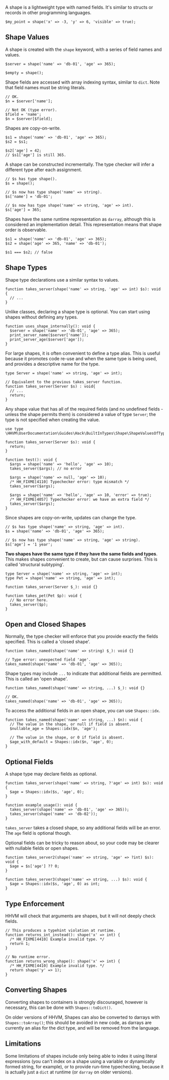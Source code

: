 A shape is a lightweight type with named fields. It's similar to
structs or records in other programming languages.

```Hack
$my_point = shape('x' => -3, 'y' => 6, 'visible' => true);
```

## Shape Values

A shape is created with the `shape` keyword, with a series of field
names and values.

``` Hack
$server = shape('name' => 'db-01', 'age' => 365);

$empty = shape();
```

Shape fields are accessed with array indexing syntax, similar to
`dict`. Note that field names must be string literals.

``` Hack
// OK.
$n = $server['name'];

// Not OK (type error).
$field = 'name';
$n = $server[$field];
```

Shapes are copy-on-write.

``` Hack
$s1 = shape('name' => 'db-01', 'age' => 365);
$s2 = $s1;

$s2['age'] = 42;
// $s1['age'] is still 365.
```

A shape can be constructed incrementally. The type checker will infer
a different type after each assignment.

``` Hack
// $s has type shape().
$s = shape();

// $s now has type shape('name' => string).
$s['name'] = 'db-01';

// $s now has type shape('name' => string, 'age' => int).
$s['age'] = 365;
```

Shapes have the same runtime representation as `darray`, although this
is considered an implementation detail. This representation means that
shape order is observable.

``` Hack
$s1 = shape('name' => 'db-01', 'age' => 365);
$s2 = shape('age' => 365, 'name' => 'db-01');

$s1 === $s2; // false
```

## Shape Types

Shape type declarations use a similar syntax to values.

``` Hack
function takes_server(shape('name' => string, 'age' => int) $s): void {
  // ...
}
```

Unlike classes, declaring a shape type is optional. You can start
using shapes without defining any types.

``` Hack
function uses_shape_internally(): void {
  $server = shape('name' => 'db-01', 'age' => 365);
  print_server_name($server['name']);
  print_server_age($server['age']);
}
```

For large shapes, it is often convenient to define a type alias.  This is useful because it promotes code re-use and when the same type is being used, and provides a descriptive name for the type.

``` shape-values-of-type-define-server.hack
type Server = shape('name' => string, 'age' => int);

// Equivalent to the previous takes_server function.
function takes_server(Server $s) : void{
  // ...
  return;
}
```

Any shape value that has all of the required fields (and no undefined fields - unless the shape permits them) is considered a value of type `Server`; the type is not specified when creating the value.

```shape-values-of-type.hack
use type \HHVM\UserDocumentation\Guides\Hack\BuiltInTypes\Shape\ShapeValuesOfTypeDefineServer\Server;

function takes_server(Server $s): void {
  return;
}

function test(): void {
  $args = shape('name' => 'hello', 'age' => 10);
  takes_server($args); // no error

  $args = shape('name' => null, 'age' => 10);
  /* HH_FIXME[4110] Typechecker error: type mismatch */
  takes_server($args);

  $args = shape('name' => 'hello', 'age' => 10, 'error' => true);
  /* HH_FIXME[4057] Typechecker error: we have an extra field */
  takes_server($args);
}
```

Since shapes are copy-on-write, updates can change the type.

``` Hack
// $s has type shape('name' => string, 'age' => int). 
$s = shape('name' => 'db-01', 'age' => 365);

// $s now has type shape('name' => string, 'age' => string). 
$s['age'] = '1 year';
```

**Two shapes have the same type if they have the same fields and
types**. This makes shapes convenient to create, but can cause
surprises. This is called 'structural subtyping'.

``` Hack
type Server = shape('name' => string, 'age' => int);
type Pet = shape('name' => string, 'age' => int);

function takes_server(Server $_): void {}

function takes_pet(Pet $p): void {
  // No error here.
  takes_server($p);
}
```

## Open and Closed Shapes

Normally, the type checker will enforce that you provide exactly the
fields specified. This is called a 'closed shape'.

``` Hack
function takes_named(shape('name' => string) $_): void {}

// Type error: unexpected field 'age'.
takes_named(shape('name' => 'db-01', 'age' => 365));
```

Shape types may include `...` to indicate that additional fields are
permitted. This is called an 'open shape'.

``` Hack
function takes_named(shape('name' => string, ...) $_): void {}

// OK.
takes_named(shape('name' => 'db-01', 'age' => 365));
```

To access the additional fields in an open shape, you can use
`Shapes::idx`.

``` Hack
function takes_named(shape('name' => string, ...) $n): void {
  // The value in the shape, or null if field is absent.
  $nullable_age = Shapes::idx($n, 'age');

  // The value in the shape, or 0 if field is absent.
  $age_with_default = Shapes::idx($n, 'age', 0);
}

```

## Optional Fields

A shape type may declare fields as optional.

``` Hack
function takes_server(shape('name' => string, ?'age' => int) $s): void {
  $age = Shapes::idx($s, 'age', 0);
}

function example_usage(): void {
  takes_server(shape('name' => 'db-01', 'age' => 365));
  takes_server(shape('name' => 'db-02'));
}
```

`takes_server` takes a closed shape, so any additional fields will be
an error. The `age` field is optional though.

Optional fields can be tricky to reason about, so your code may be
clearer with nullable fields or open shapes.

``` Hack
function takes_server2(shape('name' => string, 'age' => ?int) $s): void {
  $age = $s['age'] ?? 0;
}

function takes_server3(shape('name' => string, ...) $s): void {
  $age = Shapes::idx($s, 'age', 0) as int;
}
```

## Type Enforcement

HHVM will check that arguments are shapes, but it will not deeply
check fields.

``` Hack
// This produces a typehint violation at runtime.
function returns_int_instead(): shape('x' => int) {
  /* HH_FIXME[4410] Example invalid type. */
  return 1;
}

// No runtime error.
function returns_wrong_shape(): shape('x' => int) {
  /* HH_FIXME[4410] Example invalid type. */
  return shape('y' => 1);
}
```

## Converting Shapes

Converting shapes to containers is strongly discouraged, however is necessary, this can be done with `Shapes::toDict()`.

On older versions of HHVM, Shapes can also be converted to darrays with `Shapes::toArray()`; this should be avoided in new code, as darrays are currently an alias for the dict type, and will be removed from the language.

## Limitations

Some limitations of shapes include only being able to index it using literal expressions (you can't index on a shape using a variable or dynamically formed string, for example), or to provide run-time typechecking, because it is actually just a `dict` at runtime (or `darray` on older versions).
